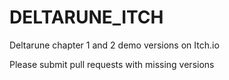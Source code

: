 # DELTARUNE_ITCH
Deltarune chapter 1 and 2 demo versions on Itch.io

Please submit pull requests with missing versions
